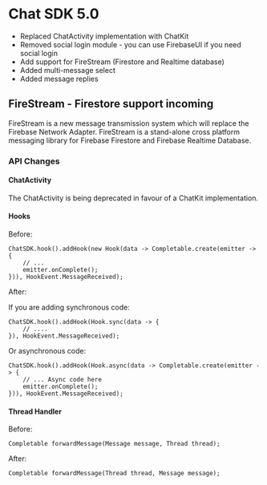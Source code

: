 # Chat SDK 5.0

- Replaced ChatActivity implementation with ChatKit
- Removed social login module - you can use FirebaseUI if you need social login
- Add support for FireStream (Firestore and Realtime database)
- Added multi-message select
- Added message replies

## FireStream - Firestore support incoming

FireStream is a new message transmission system which will replace the Firebase Network Adapter. FireStream is a stand-alone cross platform messaging library for Firebase Firestore and Firebase Realtime Database. 

### API Changes

#### ChatActivity

The ChatActivity is being deprecated in favour of a ChatKit implementation. 

#### Hooks

Before:

```
ChatSDK.hook().addHook(new Hook(data -> Completable.create(emitter -> {
    // ...
    emitter.onComplete();
})), HookEvent.MessageReceived);
```

After:

If you are adding synchronous code:

```
ChatSDK.hook().addHook(Hook.sync(data -> {
    // ....
}), HookEvent.MessageReceived);
```
Or asynchronous code:

```
ChatSDK.hook().addHook(Hook.async(data -> Completable.create(emitter -> {
    // ... Async code here
    emitter.onComplete();
})), HookEvent.MessageReceived);
```

#### Thread Handler

Before:

```
Completable forwardMessage(Message message, Thread thread);
```
After:

```
Completable forwardMessage(Thread thread, Message message);
```


